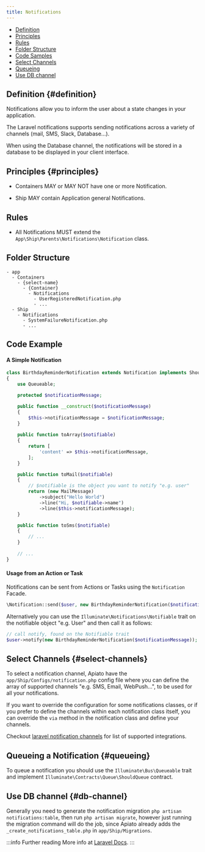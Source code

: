 ```yaml
---
title: Notifications
---
```


* [Definition](#definition)
* [Principles](#principles)
* [Rules](#rules)
* [Folder Structure](#folder-structure)
* [Code Samples](#code-samples)
* [Select Channels](#select-channels)
* [Queueing](#queueing)
* [Use DB channel](#db-channel)

## Definition {#definition}

Notifications allow you to inform the user about a state changes in your application.  

The Laravel notifications supports sending notifications across a variety of channels (mail, SMS, Slack, Database...). 

When using the Database channel, the notifications will be stored in a database to be displayed in your client interface.

## Principles {#principles}

- Containers MAY or MAY NOT have one or more Notification.

- Ship MAY contain Application general Notifications.

## Rules

- All Notifications MUST extend the `App\Ship\Parents\Notifications\Notification` class.

## Folder Structure

```
- app
  - Containers
    - {select-name}
      - {Container}
        - Notifications
          - UserRegisteredNotification.php
          - ...
  - Ship
    - Notifications
      - SystemFailureNotification.php
      - ...
```

## Code Example

#### A Simple Notification

```php
class BirthdayReminderNotification extends Notification implements ShouldQueue
{
    use Queueable;

    protected $notificationMessage;

    public function __construct($notificationMessage)
    {
        $this->notificationMessage = $notificationMessage;
    }
    
    public function toArray($notifiable)
    {
        return [
            'content' => $this->notificationMessage,
        ];
    }

    public function toMail($notifiable)
    {
        // $notifiable is the object you want to notify "e.g. user"
        return (new MailMessage)
            ->subject("Hello World")
            ->line("Hi, $notifiable->name")
            ->line($this->notificationMessage);
    }

    public function toSms($notifiable)
    {
        // ...
    }
    
    // ...
}
```

#### Usage from an Action or Task

Notifications can be sent from Actions or Tasks using the `Notification` Facade.  

```php
\Notification::send($user, new BirthdayReminderNotification($notificationMessage));
```

Alternatively you can use the `Illuminate\Notifications\Notifiable` trait on the notifiable object "e.g. User" and then call it as follows:

```php
// call notify, found on the Notifiable trait
$user->notify(new BirthdayReminderNotification($notificationMessage));
```

## Select Channels {#select-channels}

To select a notification channel, Apiato have the `app/Ship/Configs/notification.php` config file where you can define the array of supported channels "e.g. SMS, Email, WebPush...", to be used for all your notifications.

If you want to override the configuration for some notifications classes, or if you prefer to define the channels within each notification class itself,
you can override the `via` method in the notification class and define your channels. 

Checkout [laravel notification channels](https://laravel-notification-channels.com) for list of supported integrations.

## Queueing a Notification {#queueing}

To queue a notification you should use the `Illuminate\Bus\Queueable` trait
and implement `Illuminate\Contracts\Queue\ShouldQueue` contract.

## Use DB channel {#db-channel}

Generally you need to generate the notification migration `php artisan notifications:table`, then run `php artisan migrate`, 
however just running the migration command will do the job, since Apiato already adds the `_create_notifications_table.php` in `app/Ship/Migrations`.

:::info Further reading
More info at [Laravel Docs](https://laravel.com/docs/notifications).
:::

